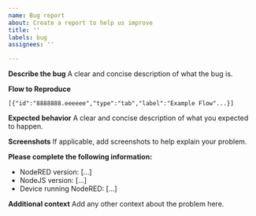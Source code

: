 ```yaml
---
name: Bug report
about: Create a report to help us improve
title: ''
labels: bug
assignees: ''

---
```


**Describe the bug**
A clear and concise description of what the bug is.

**Flow to Reproduce**
```
[{"id":"8888888.eeeeee","type":"tab","label":"Example Flow"...}]
```

**Expected behavior**
A clear and concise description of what you expected to happen.

**Screenshots**
If applicable, add screenshots to help explain your problem.

**Please complete the following information:**
 - NodeRED version: [...]
 - NodeJS version: [...]
 - Device running NodeRED: [...]

**Additional context**
Add any other context about the problem here.
